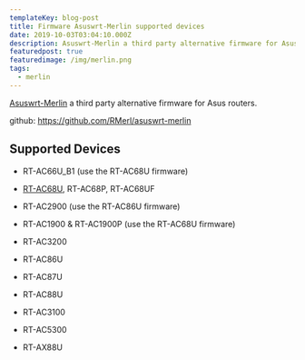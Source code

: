 ```yaml
---
templateKey: blog-post
title: Firmware Asuswrt-Merlin supported devices
date: 2019-10-03T03:04:10.000Z
description: Asuswrt-Merlin a third party alternative firmware for Asus routers
featuredpost: true
featuredimage: /img/merlin.png
tags:
  - merlin
---
```

[Asuswrt-Merlin](https://www.asuswrt-merlin.net/) a third party alternative firmware for Asus routers.

github: https://github.com/RMerl/asuswrt-merlin

## Supported Devices

- RT-AC66U_B1 (use the RT-AC68U firmware)

- [RT-AC68U](https://www.amazon.com/gp/product/B00FB45SI4/ref=as_li_tl?ie=UTF8&camp=1789&creative=9325&creativeASIN=B00FB45SI4&linkCode=as2&tag=digoog-20&linkId=0b33345bcadfe9e7ddcb2512360e4baf), RT-AC68P, RT-AC68UF

- RT-AC2900 (use the RT-AC86U firmware)

- RT-AC1900 & RT-AC1900P (use the RT-AC68U firmware)

- RT-AC3200

- RT-AC86U

- RT-AC87U

- RT-AC88U

- RT-AC3100

- RT-AC5300

- RT-AX88U
